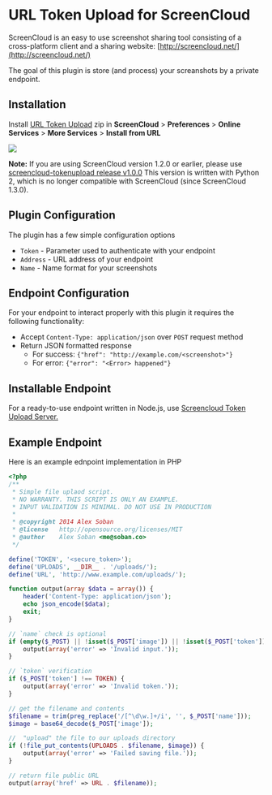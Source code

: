 URL Token Upload for ScreenCloud
================================

ScreenCloud is an easy to use screenshot sharing tool consisting of a cross-platform client and a sharing website: [http://screencloud.net/](http://screencloud.net/)

The goal of this plugin is store (and process) your screanshots by a private endpoint.

Installation
------------

Install [URL Token Upload][current] zip in **ScreenCloud** > **Preferences** > **Online Services** > **More Services** > **Install from URL**

![](http://i.imgur.com/lQIdGt4.png)

**Note:** If you are using ScreenCloud version 1.2.0 or earlier, please use [screencloud-tokenupload release v1.0.0](https://github.com/wolvfang/screencloud-tokenupload/releases) This version is written with Python 2, which is no longer compatible with ScreenCloud (since ScreenCloud 1.3.0).

Plugin Configuration
--------------------

The plugin has a few simple configuration options

 * `Token` - Parameter used to authenticate with your endpoint
 * `Address` - URL address of your endpoint
 * `Name` - Name format for your screenshots


Endpoint Configuration
----------------------

For your endpoint to interact properly with this plugin it requires the following functionality:
 * Accept `Content-Type: application/json` over `POST` request method
 * Return JSON formatted response
    * For success: `{"href": "http://example.com/<screenshot>"}`
    * For error: `{"error": "<Error> happened"}`

Installable Endpoint
--------------------

For a ready-to-use endpoint written in Node.js, use [Screencloud Token Upload Server.](https://github.com/RezzedUp/screencloud-tokenupload-server)

Example Endpoint
----------------

Here is an example ednpoint implementation in PHP

```php
<?php
/**
 * Simple file uplaod script.
 * NO WARRANTY. THIS SCRIPT IS ONLY AN EXAMPLE.
 * INPUT VALIDATION IS MINIMAL. DO NOT USE IN PRODUCTION
 *
 * @copyright 2014 Alex Soban
 * @license   http://opensource.org/licenses/MIT
 * @author    Alex Soban <me@soban.co>
 */

define('TOKEN', '<secure_token>');
define('UPLOADS', __DIR__ . '/uploads/');
define('URL', 'http://www.example.com/uploads/');

function output(array $data = array()) {
    header('Content-Type: application/json');
    echo json_encode($data);
    exit;
}

// `name` check is optional
if (empty($_POST) || !isset($_POST['image']) || !isset($_POST['token']) || !isset($_POST['name'])) {
    output(array('error' => 'Invalid input.'));
}

// `token` verification
if ($_POST['token'] !== TOKEN) {
    output(array('error' => 'Invalid token.'));
}

// get the filename and contents
$filename = trim(preg_replace('/[^\d\w.]+/i', '', $_POST['name']));
$image = base64_decode($_POST['image']);

//  "upload" the file to our uploads directory
if (!file_put_contents(UPLOADS . $filename, $image)) {
    output(array('error' => 'Failed saving file.'));
}

// return file public URL
output(array('href' => URL . $filename));
```

[current]: ../../archive/master.zip
